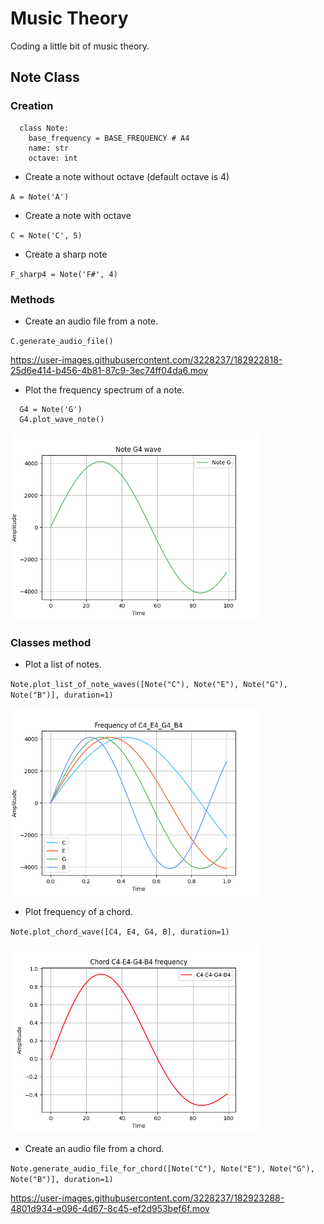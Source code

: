# Music Theory

Coding a little bit of music theory.

## Note Class

### Creation

```
  class Note:
    base_frequency = BASE_FREQUENCY # A4
    name: str
    octave: int
```

- Create a note without octave (default octave is 4)

`A = Note('A')`

- Create a note with octave

`C = Note('C', 5)`

- Create a sharp note

`F_sharp4 = Note('F#', 4)`

### Methods

- Create an audio file from a note.

`C.generate_audio_file()`

https://user-images.githubusercontent.com/3228237/182922818-25d6e414-b456-4b81-87c9-3ec74ff04da6.mov

- Plot the frequency spectrum of a note.

```
  G4 = Note('G')
  G4.plot_wave_note()
```

<img width="400" alt="image" src="https://github.com/vicchirino/music-theory/blob/main/plots/notes/G4.png?raw=true">

### Classes method

- Plot a list of notes.

`Note.plot_list_of_note_waves([Note("C"), Note("E"), Note("G"), Note("B")], duration=1)`

<img width="400" alt="image" src="https://github.com/vicchirino/music-theory/blob/main/plots/notes/C4_E4_G4_B4.png?raw=true">

- Plot frequency of a chord.

`Note.plot_chord_wave([C4, E4, G4, B], duration=1)`

<img width="400" alt="image" src="https://github.com/vicchirino/music-theory/blob/main/plots/chords/C4-E4-G4-B4.png?raw=true">

- Create an audio file from a chord.

`Note.generate_audio_file_for_chord([Note("C"), Note("E"), Note("G"), Note("B")], duration=1)`

https://user-images.githubusercontent.com/3228237/182923288-4801d934-e096-4d67-8c45-ef2d953bef6f.mov

